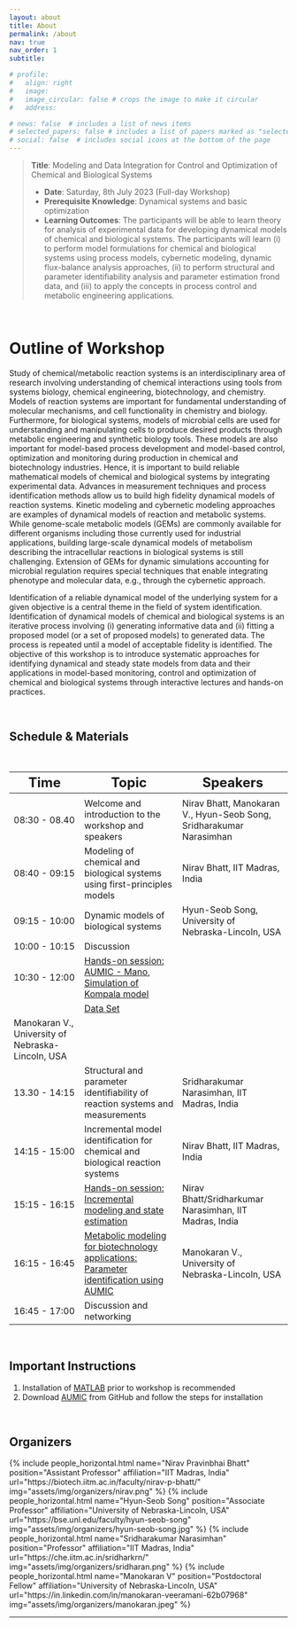 ```yaml
---
layout: about
title: About
permalink: /about
nav: true
nav_order: 1
subtitle:

# profile:
#   align: right
#   image: 
#   image_circular: false # crops the image to make it circular
#   address: 

# news: false  # includes a list of news items
# selected_papers: false # includes a list of papers marked as "selected={true}"
# social: false  # includes social icons at the bottom of the page
---
```


> **Title**: Modeling and Data Integration for Control and Optimization of Chemical and Biological Systems
> - **Date**: Saturday, 8th July 2023 (Full-day Workshop)
> - **Prerequisite Knowledge**:  Dynamical systems and basic optimization
> - **Learning Outcomes**: The participants will be able to learn theory for analysis of experimental data for developing dynamical models of chemical and biological systems. The participants will learn (i) to perform model formulations for chemical and biological systems using process models, cybernetic modeling, dynamic flux-balance analysis approaches, (ii) to perform structural and parameter identifiability analysis and parameter estimation frond data, and (iii) to apply the concepts in process control and metabolic engineering applications.

&nbsp;
# Outline of Workshop

Study of chemical/metabolic reaction systems is an interdisciplinary area of research involving understanding of chemical interactions using tools from  systems biology, chemical engineering, biotechnology, and chemistry. Models of reaction systems are important for fundamental understanding of molecular mechanisms, and cell functionality in chemistry and biology. Furthermore, for biological systems, models of microbial cells  are used for understanding and manipulating cells to produce desired products through metabolic engineering and synthetic biology tools. These models are also important for model-based process development and model-based control, optimization and monitoring during production in chemical and biotechnology industries. Hence, it is important to build reliable mathematical models of chemical and biological systems by integrating experimental data.  Advances in measurement techniques and process identification methods allow us to build high fidelity dynamical models of reaction systems. Kinetic modeling and cybernetic modeling approaches are examples of dynamical models of reaction and metabolic systems. While genome-scale metabolic models (GEMs) are commonly available  for different organisms including those currently used for industrial applications, building large-scale dynamical  models of metabolism describing the intracellular reactions in biological systems is still challenging. Extension of GEMs for dynamic simulations accounting for microbial regulation requires special techniques that enable integrating phenotype and molecular data, e.g., through the cybernetic approach. 

Identification of a reliable dynamical model of the underlying system for a given objective is a central theme in the field of system identification. Identification of dynamical models of chemical and biological systems  is an iterative process involving (i) generating informative data and (ii) fitting a proposed model (or a set of proposed models) to generated data. The process is repeated until a model of acceptable fidelity is identified.  The objective of this workshop is to introduce systematic approaches for identifying dynamical and steady state models from data and their applications in model-based monitoring, control and optimization of chemical and biological systems through interactive lectures and hands-on practices. 

&nbsp;

## Schedule & Materials

&nbsp;

| <font size = 5> Time </font> | <font size = 5> Topic </font>                                                                                                    | <font size = 5> Speakers </font>                                    |
| ---------------------------- | -------------------------------------------------------------------------------------------------------------------------------- | ------------------------------------------------------------------- |
| <img width=200/>             | <img width=200/>                                                                                                                 | <img width=200/>                                                    |
| 08:30 - 08.40                | Welcome and introduction to the workshop and speakers                                                                            | Nirav Bhatt, Manokaran V., Hyun-Seob Song, Sridharakumar Narasimhan |
| 08:40 - 09:15                | Modeling of chemical and biological systems using first-principles models                                                        | Nirav Bhatt, IIT Madras, India                                      |
| 09:15 - 10:00                | Dynamic models of biological systems                                                                                             | Hyun-Seob Song, University of Nebraska-Lincoln, USA                 |
| 10:00 - 10:15                | Discussion                                                                                                                       |                                                                     |
| 10:30 - 12:00                | [Hands-on session: AUMIC - Mano, Simulation of Kompala model](https://github.com/hyunseobsong/aumic)                             | 
|                              | [Data Set](https://drive.google.com/drive/folders/1DbnTuJpwJ9cCIkfjH4tbAKWHHZM1r10E)
Manokaran V., University of Nebraska-Lincoln, USA                   |
| 13.30 - 14:15                | Structural and parameter identifiability of reaction systems and measurements                                                    | Sridharakumar Narasimhan, IIT Madras, India                         |
| 14:15 - 15:00                | Incremental model identification for chemical and biological reaction systems                                                    | Nirav Bhatt, IIT Madras, India                                      |
| 15:15 - 16:15                | [Hands-on session: Incremental modeling and  state estimation](https://github.com/Wickkey/Dual_Degree_Project)                   | Nirav Bhatt/Sridharkumar Narasimhan, IIT Madras, India              |
| 16:15 - 16:45                | [Metabolic modeling for biotechnology applications: Parameter identification using AUMIC](https://github.com/hyunseobsong/aumic) | Manokaran V., University of Nebraska-Lincoln, USA                   |
| 16:45 - 17:00                | Discussion and networking                                                                                                        |                                                                     |

&nbsp;

## Important Instructions
1. Installation of [MATLAB](https://www.mathworks.com/help/install/ug/install-products-with-internet-connection.html) prior to workshop is recommended
2. Download [AUMIC](https://github.com/hyunseobsong/aumic) from GitHub and follow the steps for installation

&nbsp;

## Organizers

<div class="row row-cols-2 projects pt-3 pb-3">
  {% include people_horizontal.html name="Nirav Pravinbhai Bhatt" position="Assistant Professor" affiliation="IIT Madras, India" url="https://biotech.iitm.ac.in/faculty/nirav-p-bhatt/" img="assets/img/organizers/nirav.png" %}
  {% include people_horizontal.html name="Hyun-Seob Song" position="Associate Professor" affiliation="University of Nebraska-Lincoln, USA" url="https://bse.unl.edu/faculty/hyun-seob-song" img="assets/img/organizers/hyun-seob-song.jpg" %}
  {% include people_horizontal.html name="Sridharakumar Narasimhan" position="Professor" affiliation="IIT Madras, India" url="https://che.iitm.ac.in/sridharkrn/" img="assets/img/organizers/sridharan.png" %}
  {% include people_horizontal.html name="Manokaran V" position="Postdoctoral Fellow" affiliation="University of Nebraska-Lincoln, USA" url="https://in.linkedin.com/in/manokaran-veeramani-62b07968" img="assets/img/organizers/manokaran.jpeg" %}
</div>

---
